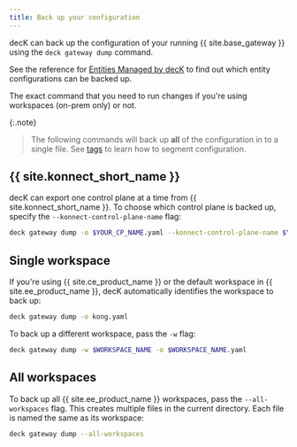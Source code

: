 ```yaml
---
title: Back up your configuration
---
```


decK can back up the configuration of your running {{ site.base_gateway }} using the `deck gateway dump` command.

See the reference for [Entities Managed by decK](/deck/{{page.release}}/reference/entities/) to find out which entity configurations can be backed up.

The exact command that you need to run changes if you're using workspaces (on-prem only) or not.

{:.note}
> The following commands will back up **all** of the configuration in to a single file. See [tags](/deck/manage-gateway/tags/) to learn how to segment configuration.

## {{ site.konnect_short_name }}

decK can export one control plane at a time from {{ site.konnect_short_name }}. To choose which control plane is backed up, specify the `--konnect-control-plane-name` flag:

```bash
deck gateway dump -o $YOUR_CP_NAME.yaml --konnect-control-plane-name $YOUR_CP_NAME --konnect-token $KONNECT_TOKEN
```

## Single workspace

If you're using {{ site.ce_product_name }} or the default workspace in {{ site.ee_product_name }}, decK automatically identifies the workspace to back up:

```bash
deck gateway dump -o kong.yaml
```

To back up a different workspace, pass the `-w` flag:

```bash
deck gateway dump -w $WORKSPACE_NAME -o $WORKSPACE_NAME.yaml
```

## All workspaces

To back up all {{ site.ee_product_name }} workspaces, pass the `--all-workspaces` flag. 
This creates multiple files in the current directory. Each file is named the same as its workspace:

```bash
deck gateway dump --all-workspaces
```


